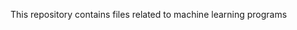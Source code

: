 This repository contains files related to machine learning programs

<!---
abishaalichan/abishaalichan is a ✨ special ✨ repository because its `README.md` (this file) appears on your GitHub profile.
You can click the Preview link to take a look at your changes.
--->
